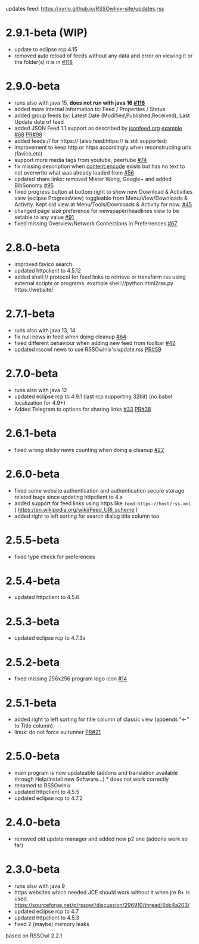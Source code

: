 updates feed: https://xyrio.github.io/RSSOwlnix-site/updates.rss

# 2.9.1-beta (WIP)
- update to eclipse rcp 4.15
- removed auto reload of feeds without any data and error on viewing it or the folder(s) it is in [#118](https://github.com/Xyrio/RSSOwlnix/issues/118)

# 2.9.0-beta
- runs also with java 15, **does not run with java 16 [#116](https://github.com/Xyrio/RSSOwlnix/issues/116)** 
- added more internal information to: Feed / Properties / Status
- added group feeds by: Latest Date (Modified,Published,Received), Last Update date of feed
- added JSON Feed 1.1 support as described by [jsonfeed.org](https://jsonfeed.org) [example](https://jsonfeed.org/feed.json) [#68](https://github.com/Xyrio/RSSOwlnix/issues/68) [PR#98](https://github.com/Xyrio/RSSOwlnix/pull/98)
- added feeds:// for https:// (also feed:https:// is still supported)
- improvement to keep http or https accordingly when reconstructing urls (favico,etc)
- support more media tags from youtube, peertube [#74](https://github.com/Xyrio/RSSOwlnix/issues/74)
- fix missing description when <content:encode> exists but has no text to not overwrite what was already loaded from <description> [#56](https://github.com/Xyrio/RSSOwlnix/issues/56)
- updated share links: removed Mister Wong, Google+ and added BibSonomy [#95](https://github.com/Xyrio/RSSOwlnix/issues/95)
- fixed progress button at bottom right to show new Download & Activities view (eclipse ProgressView) toggleable from Menu/View/Downloads & Activity. Kept old view at Menu/Tools/Downloads & Activity for now. [#45](https://github.com/Xyrio/RSSOwlnix/issues/45)
- changed page size preference for newspaper/headlines view to be setable to any value [#91](https://github.com/Xyrio/RSSOwlnix/issues/91)
- fixed missing Overview/Network Connections in Preferrences [#67](https://github.com/Xyrio/RSSOwlnix/issues/67)

# 2.8.0-beta
- improved favico search
- updated httpclient to 4.5.12
- added shell:// protocol for feed links to retrieve or transform rss using external scripts or programs. example shell://python html2rss.py https://website/

# 2.7.1-beta
- runs also with java 13, 14
- fix null news in feed when doing cleanup [#64](https://github.com/Xyrio/RSSOwlnix/issues/64)
- fixed different behaviour when adding new feed from toolbar [#42](https://github.com/Xyrio/RSSOwlnix/issues/42)
- updated rssowl news to use RSSOwlnix's update.rss [PR#59](https://github.com/Xyrio/RSSOwlnix/pull/59)

# 2.7.0-beta
- runs also with java 12
- updated eclipse rcp to 4.9.1 (last rcp supporting 32bit) (no babel localization for 4.9+)
- Added Telegram to options for sharing links [#33](https://github.com/Xyrio/RSSOwlnix/issues/33) [PR#38](https://github.com/Xyrio/RSSOwlnix/pull/38)

# 2.6.1-beta
- fixed wrong sticky news counting when doing a cleanup [#22](https://github.com/Xyrio/RSSOwlnix/issues/22)

# 2.6.0-beta
- fixed some website authentication and authentication secure storage related bugs since updating httpclient to 4.x
- added support for feed links using https like `feed:https://host/rss.xml` ( https://en.wikipedia.org/wiki/Feed_URI_scheme )
- added right to left sorting for search dialog title column too

# 2.5.5-beta
- fixed type check for preferences

# 2.5.4-beta
- updated httpclient to 4.5.6

# 2.5.3-beta
- updated eclipse rcp to 4.7.3a

# 2.5.2-beta
- fixed missing 256x256 program logo icon [#14](https://github.com/Xyrio/RSSOwlnix/issues/14)

# 2.5.1-beta
- added right to left sorting for title column of classic view (appends "<-" to Title column)
- linux: do not force xulrunner [PR#21](https://github.com/Xyrio/RSSOwlnix/pull/21)

# 2.5.0-beta
- main program is now updateable (addons and translation available through Help/Install new Software...) * does not work correctly
- renamed to RSSOwlnix
- updated httpclient to 4.5.5
- updated eclipse rcp to 4.7.2

# 2.4.0-beta
- removed old update manager and added new p2 one (addons work so far)

# 2.3.0-beta
- runs also with java 9
- https websites which needed JCE should work without it when jre 9+ is used. https://sourceforge.net/p/rssowl/discussion/296910/thread/6dc4a203/
- updated eclipse rcp to 4.7
- updated httpclient to 4.5.3
- fixed 2 (maybe) memory leaks

based on RSSOwl 2.2.1
